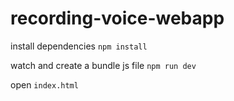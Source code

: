 # recording-voice-webapp

install dependencies
`npm install`

watch and create a bundle js file
`npm run dev`

open `index.html`

